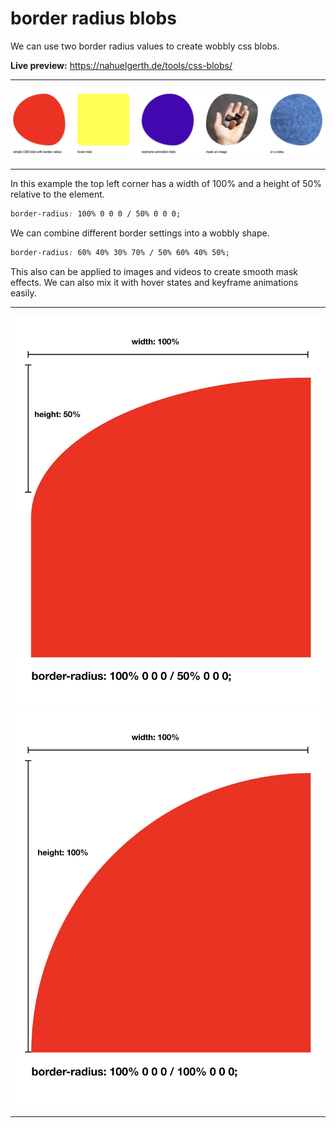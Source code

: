 # border radius blobs

We can use two border radius values to create wobbly css blobs.

**Live preview:**
https://nahuelgerth.de/tools/css-blobs/

---

![Preview](/css-blobs/preview.jpg)

---

In this example the top left corner has a width of 100% and a height of 50% relative to the element.

```css
border-radius: 100% 0 0 0 / 50% 0 0 0;
```

We can combine different border settings into a wobbly shape.

```css
border-radius: 60% 40% 30% 70% / 50% 60% 40% 50%;
```

This also can be applied to images and videos to create smooth mask effects. We can also mix it with hover states and keyframe animations easily.

---

![Preview](/css-blobs/visualization-1.jpg)
![Preview](/css-blobs/visualization-2.jpg)

---
